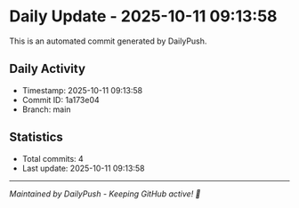 # Daily Update - 2025-10-11 09:13:58

This is an automated commit generated by DailyPush.

## Daily Activity
- Timestamp: 2025-10-11 09:13:58
- Commit ID: 1a173e04
- Branch: main

## Statistics
- Total commits: 4
- Last update: 2025-10-11 09:13:58

---
*Maintained by DailyPush - Keeping GitHub active! 🚀*
